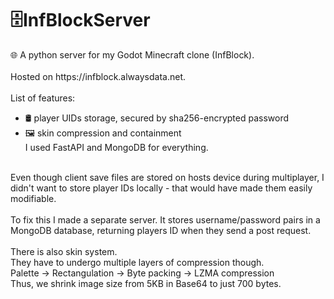 <h1>🗄️InfBlockServer</h1>
🌐 A python server for my Godot Minecraft clone (InfBlock).<br>
<br>Hosted on https://infblock.alwaysdata.net.
<br><br>
List of features:
<ul>
<li>🛢️ player UIDs storage, secured by sha256-encrypted password </li> 
<li>🖼️ skin compression and containment</li>
I used FastAPI and MongoDB for everything.
</ul>
<br>
Even though client save files are stored on hosts device during multiplayer, I didn't want to store player IDs locally - that would have made them easily modifiable.
<br><br>
To fix this I made a separate server. It stores username/password pairs in a MongoDB database, returning players ID when they send a post request.
<br><br>
There is also skin system. <br>
They have to undergo multiple layers of compression though. 
<br>
Palette -> Rectangulation -> Byte packing -> LZMA compression
<br>Thus, we shrink image size from 5KB in Base64 to just 700 bytes.